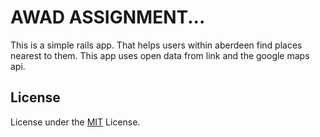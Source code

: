# AWAD ASSIGNMENT...
This is a simple rails app. That helps users within aberdeen find places nearest to them. 
This app uses open data from link and the google maps api.

## License
License under the [MIT](http://mit-license.org/) License.